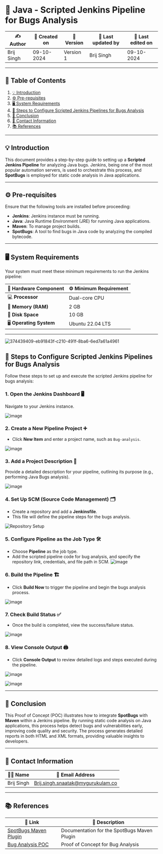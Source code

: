 

# 🐞 Java - Scripted Jenkins Pipeline for Bugs Analysis  

| ✍️ **Author**      | 📅 **Created on**  | 📌 **Version**    | 📝 **Last updated by** | 📅 **Last edited on** |
|-------------------|--------------------|-------------------|-----------------------|-----------------------|
| Brij Singh      | 09-10-2024          | Version 1         | Brij Singh            | 09-10-2024            |

---

## 📑 Table of Contents

1. [💡 Introduction](#-introduction)
2. [⚙️ Pre-requisites](#️-pre-requisites)
3. [🖥️ System Requirements](#️-system-requirements)
4. [🚀 Steps to Configure Scripted Jenkins Pipelines for Bugs Analysis](#-steps-to-configure-scripted-jenkins-pipelines-for-bugs-analysis)
5. [📛 Conclusion](#-conclusion)
6. [📧 Contact Information](#-contact-information)
7. [📚 References](#-references)

---

## 💡 Introduction

This document provides a step-by-step guide to setting up a **Scripted Jenkins Pipeline** for analyzing Java bugs. Jenkins, being one of the most popular automation servers, is used to orchestrate this process, and **SpotBugs** is employed for static code analysis in Java applications.

---

## ⚙️ Pre-requisites

Ensure that the following tools are installed before proceeding:

- **Jenkins**: Jenkins instance must be running.
- **Java**: Java Runtime Environment (JRE) for running Java applications.
- **Maven**: To manage project builds.
- **SpotBugs**: A tool to find bugs in Java code by analyzing the compiled bytecode.

---

## 🖥️ System Requirements

Your system must meet these minimum requirements to run the Jenkins pipeline:

| 🔧 **Hardware Component** | ⚙️ **Minimum Requirement** |
|---------------------------|----------------------------|
| 💻 **Processor**           | Dual-core CPU              |
| 🧠 **Memory (RAM)**        | 2 GB                       |
| 💾 **Disk Space**          | 10 GB                      |
| 🖥️ **Operating System**    | Ubuntu 22.04 LTS           |

---
![374439409-eb91843f-c210-491f-8ba6-6ed7a61a4961](https://github.com/user-attachments/assets/7479895e-037e-48de-a088-9dcf892c8437)


## 🚀 Steps to Configure Scripted Jenkins Pipelines for Bugs Analysis

Follow these steps to set up and execute the scripted Jenkins pipeline for bugs analysis:

### 1. Open the Jenkins Dashboard 🖥️
   Navigate to your Jenkins instance.

  ![image](https://github.com/user-attachments/assets/26a84e60-edb8-4045-9e96-b74371e39e06)


### 2. Create a New Pipeline Project ➕
   - Click **New Item** and enter a project name, such as `Bug-analysis`.

  ![image](https://github.com/user-attachments/assets/d089c688-1596-4326-9f26-a8de529ad9b8)


### 3. Add a Project Description 📝
   Provide a detailed description for your pipeline, outlining its purpose (e.g., performing Java Bugs analysis).

 ![image](https://github.com/user-attachments/assets/6723d20a-51c5-4125-8c00-c73ca581d1c8)



### 4. Set Up SCM (Source Code Management) 🗂️
   - Create a repository and add a **Jenkinsfile**.
   - This file will define the pipeline steps for the bugs analysis.

   ![Repository Setup](https://github.com/user-attachments/assets/8ffd51b8-115b-4a6e-a663-18b7b634d946)

### 5. Configure Pipeline as the Job Type 🛠️
   - Choose **Pipeline** as the job type.
   - Add the scripted pipeline code for bug analysis, and specify the repository link, credentials, and file path in SCM.
![image](https://github.com/user-attachments/assets/5bbe6a4a-ec2c-4145-9e10-d03f5507a075)


### 6. Build the Pipeline 🏗️
   - Click **Build Now** to trigger the pipeline and begin the bugs analysis process.

   ![image](https://github.com/user-attachments/assets/dc2c69fb-ebeb-496b-a943-20b5d9cb37d7)


### 7. Check Build Status ✅
   - Once the build is completed, view the success/failure status.

  ![image](https://github.com/user-attachments/assets/efca2501-79ec-4e4f-8851-77649da59a42)


### 8. View Console Output 🖨️
   - Click **Console Output** to review detailed logs and steps executed during the pipeline.

  ![image](https://github.com/user-attachments/assets/476ffd1c-dc47-4b55-b7ef-df0168fda38d)


   ![image](https://github.com/user-attachments/assets/21acb411-ca22-4c92-a535-d3d5d1b07e55)


---

## 📛 Conclusion

This Proof of Concept (POC) illustrates how to integrate **SpotBugs** with **Maven** within a Jenkins pipeline. By running static code analysis on Java applications, this process helps detect bugs and vulnerabilities early, improving code quality and security. The process generates detailed reports in both HTML and XML formats, providing valuable insights to developers.

---

## 📧 Contact Information

| 👨‍💻 **Name**   | 📧 **Email Address**                                  |
|-----------------|-------------------------------------------------------|
| Brij Singh       | [Brij.singh.snaatak@mygurukulam.co](mailto:brij.singh.snaatak@mygurukulam.co) |

---

## 📚 References

| 🔗 **Link**                                            | 📄 **Description**                         |
|-------------------------------------------------------|--------------------------------------------|
| [SpotBugs Maven Plugin](https://tinyurl.com/66cr6xeh) | Documentation for the SpotBugs Maven Plugin |
| [Bug Analysis POC](https://tinyurl.com/56k8jfwp)      | Proof of Concept for Bug Analysis          |


